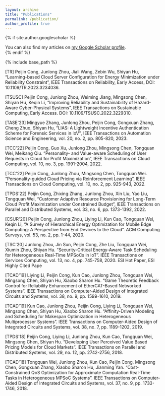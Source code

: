 ```yaml
---
layout: archive
title: "Publications"
permalink: /publication/
author_profile: true
---
```


{% if site.author.googlescholar %}
  <div class="wordwrap">You can also find my articles on <a href="{{site.author.googlescholar}}">my Google Scholar profile</a>.</div>
{% endif %}

{% include base_path %}

[TR] Peijin Cong, Junlong Zhou, Jiali Wang, Zebin Wu, Shiyan Hu, “Learning-based Cloud Server Configuration for Energy Minimization under Reliability Constraint”, IEEE Transactions on Reliability, Early Access, DOI: 10.1109/TR.2023.3234036. 

[TSUSC] Peijin Cong, Junlong Zhou, Weiming Jiang, Mingsong Chen, Shiyan Hu, Keqin Li, “Improving Reliability and Sustainability of Hazard-Aware Cyber-Physical Systems”, IEEE Transactions on Sustainable Computing, Early Access. DOI: 10.1109/TSUSC.2022.3229310.

[TASE'23] Mingyue Zhang, Junlong Zhou, Peijin Cong, Gongxuan Zhang, Cheng Zhuo, Shiyan Hu, “LIAS: A Lightweight Incentive Authentication Scheme for Forensic Services in IoV", IEEE Transactions on Automation Science and Engineering, vol. 20, no. 2, pp. 805-820, 2023.

[TCC'22] Peijin Cong, Guo Xu, Junlong Zhou, Mingsong Chen, Tongquan Wei, Meikang Qiu. “Personality- and Value-aware Scheduling of User Requests in Cloud for Profit Maximization”, IEEE Transactions on Cloud Computing, vol. 10, no. 3, pp. 1991-2004, 2022.  

[TCC'22] Peijin Cong, Junlong Zhou, Mingsong Chen, Tongquan Wei. “Personality-guided Cloud Pricing via Reinforcement Learning”, IEEE Transactions on Cloud Computing, vol. 10, no. 2, pp. 925-943, 2022. 

[TPDS'22] Peijin Cong, Zhixing Zhang, Junlong Zhou, Xin Liu, Yao Liu, Tongquan Wei, “Customer Adaptive Resource Provisioning for Long-Term Cloud Profit Maximization under Constrained Budget”,  IEEE Transactions on Parallel and Distributed Systems, vol. 33, no. 6, pp. 1373-1392, 2022. 

[CSUR'20] Peijin Cong, Junlong Zhou, Liying Li, Kun Cao, Tongquan Wei, Keqin Li, “A Survey of Hierarchical Energy Optimization for Mobile Edge Computing: A Perspective from End Devices to the Cloud”. ACM Computing Surveys, vol. 53, no. 2, pp. 1-44, 2020. 

[TSC'20] Junlong Zhou, Jin Sun, Peijin Cong, Zhe Liu, Tongquan Wei, Xiumin Zhou, Shiyan Hu. “Security-Critical Energy-Aware Task Scheduling for Heterogeneous Real-Time MPSoCs in IoT”. IEEE Transactions on Services Computing, vol. 13, no. 4, pp. 745-758, 2020. ESI Hot Paper, ESI Highly Cited Pape

[TCAD'19] Liying Li, Peijin Cong, Kun Cao, Junlong Zhou, Tongquan Wei, Mingsong Chen, Shiyan Hu, Xiaobo Sharon Hu. “Game Theoretic Feedback Control for Reliability Enhancement of EtherCAT-Based Networked Systems”. IEEE Transactions on Computer-Aided Design of Integrated Circuits and Systems, vol. 38, no. 9, pp. 1599-1610, 2019. 

[TCAD'19] Kun Cao, Junlong Zhou, Peijin Cong, Liying Li, Tongquan Wei, Mingsong Chen, Shiyan Hu, Xiaobo Sharon Hu. “Affinity-Driven Modeling and Scheduling for Makespan Optimization in Heterogeneous Multiprocessor Systems”. IEEE Transactions on Computer-Aided Design of Integrated Circuits and Systems, vol. 38, no. 7, pp. 1189-1202, 2019. 

[TPDS'18] Peijin Cong, Liying Li, Junlong Zhou, Kun Cao, Tongquan Wei, Mingsong Chen, Shiyan Hu. “Developing User Perceived Value Based Pricing Models for Cloud Markets”. IEEE Transactions on Parallel and Distributed Systems, vol. 29, no. 12, pp. 2742-2756, 2018. 

[TCAD'18] Tongquan Wei, Junlong Zhou, Kun Cao, Peijin Cong, Mingsong Chen, Gongxuan Zhang, Xiaobo Sharon Hu, Jianming Yan. “Cost-Constrained QoS Optimization for Approximate Computation Real-Time Tasks in Heterogeneous MPSoC Systems”. IEEE Transactions on Computer-Aided Design of Integrated Circuits and Systems, vol. 37, no. 9, pp. 1733-1746, 2018.
